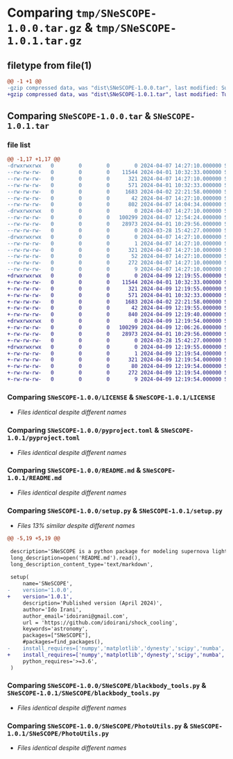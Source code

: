 # Comparing `tmp/SNeSCOPE-1.0.0.tar.gz` & `tmp/SNeSCOPE-1.0.1.tar.gz`

## filetype from file(1)

```diff
@@ -1 +1 @@
-gzip compressed data, was "dist\SNeSCOPE-1.0.0.tar", last modified: Sun Apr  7 14:27:10 2024, max compression
+gzip compressed data, was "dist\SNeSCOPE-1.0.1.tar", last modified: Tue Apr  9 12:19:55 2024, max compression
```

## Comparing `SNeSCOPE-1.0.0.tar` & `SNeSCOPE-1.0.1.tar`

### file list

```diff
@@ -1,17 +1,17 @@
-drwxrwxrwx   0        0        0        0 2024-04-07 14:27:10.000000 SNeSCOPE-1.0.0/
--rw-rw-rw-   0        0        0    11544 2024-04-01 10:32:33.000000 SNeSCOPE-1.0.0/LICENSE
--rw-rw-rw-   0        0        0      321 2024-04-07 14:27:10.000000 SNeSCOPE-1.0.0/PKG-INFO
--rw-rw-rw-   0        0        0      571 2024-04-01 10:32:33.000000 SNeSCOPE-1.0.0/pyproject.toml
--rw-rw-rw-   0        0        0     1683 2024-04-02 22:21:58.000000 SNeSCOPE-1.0.0/README.md
--rw-rw-rw-   0        0        0       42 2024-04-07 14:27:10.000000 SNeSCOPE-1.0.0/setup.cfg
--rw-rw-rw-   0        0        0      802 2024-04-07 14:04:34.000000 SNeSCOPE-1.0.0/setup.py
-drwxrwxrwx   0        0        0        0 2024-04-07 14:27:10.000000 SNeSCOPE-1.0.0/SNeSCOPE/
--rw-rw-rw-   0        0        0   100299 2024-04-07 12:54:24.000000 SNeSCOPE-1.0.0/SNeSCOPE/blackbody_tools.py
--rw-rw-rw-   0        0        0    28973 2024-04-01 10:29:56.000000 SNeSCOPE-1.0.0/SNeSCOPE/PhotoUtils.py
--rw-rw-rw-   0        0        0        0 2024-03-28 15:42:27.000000 SNeSCOPE-1.0.0/SNeSCOPE/__init__.py
-drwxrwxrwx   0        0        0        0 2024-04-07 14:27:10.000000 SNeSCOPE-1.0.0/SNeSCOPE.egg-info/
--rw-rw-rw-   0        0        0        1 2024-04-07 14:27:10.000000 SNeSCOPE-1.0.0/SNeSCOPE.egg-info/dependency_links.txt
--rw-rw-rw-   0        0        0      321 2024-04-07 14:27:10.000000 SNeSCOPE-1.0.0/SNeSCOPE.egg-info/PKG-INFO
--rw-rw-rw-   0        0        0       52 2024-04-07 14:27:10.000000 SNeSCOPE-1.0.0/SNeSCOPE.egg-info/requires.txt
--rw-rw-rw-   0        0        0      272 2024-04-07 14:27:10.000000 SNeSCOPE-1.0.0/SNeSCOPE.egg-info/SOURCES.txt
--rw-rw-rw-   0        0        0        9 2024-04-07 14:27:10.000000 SNeSCOPE-1.0.0/SNeSCOPE.egg-info/top_level.txt
+drwxrwxrwx   0        0        0        0 2024-04-09 12:19:55.000000 SNeSCOPE-1.0.1/
+-rw-rw-rw-   0        0        0    11544 2024-04-01 10:32:33.000000 SNeSCOPE-1.0.1/LICENSE
+-rw-rw-rw-   0        0        0      321 2024-04-09 12:19:55.000000 SNeSCOPE-1.0.1/PKG-INFO
+-rw-rw-rw-   0        0        0      571 2024-04-01 10:32:33.000000 SNeSCOPE-1.0.1/pyproject.toml
+-rw-rw-rw-   0        0        0     1683 2024-04-02 22:21:58.000000 SNeSCOPE-1.0.1/README.md
+-rw-rw-rw-   0        0        0       42 2024-04-09 12:19:55.000000 SNeSCOPE-1.0.1/setup.cfg
+-rw-rw-rw-   0        0        0      840 2024-04-09 12:19:40.000000 SNeSCOPE-1.0.1/setup.py
+drwxrwxrwx   0        0        0        0 2024-04-09 12:19:54.000000 SNeSCOPE-1.0.1/SNeSCOPE/
+-rw-rw-rw-   0        0        0   100299 2024-04-09 12:06:26.000000 SNeSCOPE-1.0.1/SNeSCOPE/blackbody_tools.py
+-rw-rw-rw-   0        0        0    28973 2024-04-01 10:29:56.000000 SNeSCOPE-1.0.1/SNeSCOPE/PhotoUtils.py
+-rw-rw-rw-   0        0        0        0 2024-03-28 15:42:27.000000 SNeSCOPE-1.0.1/SNeSCOPE/__init__.py
+drwxrwxrwx   0        0        0        0 2024-04-09 12:19:55.000000 SNeSCOPE-1.0.1/SNeSCOPE.egg-info/
+-rw-rw-rw-   0        0        0        1 2024-04-09 12:19:54.000000 SNeSCOPE-1.0.1/SNeSCOPE.egg-info/dependency_links.txt
+-rw-rw-rw-   0        0        0      321 2024-04-09 12:19:54.000000 SNeSCOPE-1.0.1/SNeSCOPE.egg-info/PKG-INFO
+-rw-rw-rw-   0        0        0       80 2024-04-09 12:19:54.000000 SNeSCOPE-1.0.1/SNeSCOPE.egg-info/requires.txt
+-rw-rw-rw-   0        0        0      272 2024-04-09 12:19:54.000000 SNeSCOPE-1.0.1/SNeSCOPE.egg-info/SOURCES.txt
+-rw-rw-rw-   0        0        0        9 2024-04-09 12:19:54.000000 SNeSCOPE-1.0.1/SNeSCOPE.egg-info/top_level.txt
```

### Comparing `SNeSCOPE-1.0.0/LICENSE` & `SNeSCOPE-1.0.1/LICENSE`

 * *Files identical despite different names*

### Comparing `SNeSCOPE-1.0.0/pyproject.toml` & `SNeSCOPE-1.0.1/pyproject.toml`

 * *Files identical despite different names*

### Comparing `SNeSCOPE-1.0.0/README.md` & `SNeSCOPE-1.0.1/README.md`

 * *Files identical despite different names*

### Comparing `SNeSCOPE-1.0.0/setup.py` & `SNeSCOPE-1.0.1/setup.py`

 * *Files 13% similar despite different names*

```diff
@@ -5,19 +5,19 @@
 
 description='SNeSCOPE is a python package for modeling supernova light curves using the analytic models of Morag et al 2023 and Morag et al 2024.',
 long_description=open('README.md').read(),
 long_description_content_type='text/markdown',
 
 setup(
     name='SNeSCOPE',
-    version='1.0.0',
+    version='1.0.1',
     description='Published version (April 2024)',  
     author='Ido Irani',
     author_email='idoirani@gmail.com', 
     url = 'https://github.com/idoirani/shock_cooling',
     keywords='astronomy',  
     packages=["SNeSCOPE"],
     #packages=find_packages(),
-    install_requires=['numpy','matplotlib','dynesty','scipy','numba','astropy','pandas'],  
+    install_requires=['numpy','matplotlib','dynesty','scipy','numba','astropy','pandas','tqdm','ipdb','extinction','os','sys'],  
     python_requires='>=3.6',
 )
```

### Comparing `SNeSCOPE-1.0.0/SNeSCOPE/blackbody_tools.py` & `SNeSCOPE-1.0.1/SNeSCOPE/blackbody_tools.py`

 * *Files identical despite different names*

### Comparing `SNeSCOPE-1.0.0/SNeSCOPE/PhotoUtils.py` & `SNeSCOPE-1.0.1/SNeSCOPE/PhotoUtils.py`

 * *Files identical despite different names*


